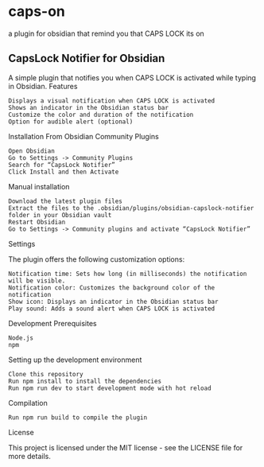 # caps-on
a plugin for obsidian that remind you that CAPS LOCK its on

## CapsLock Notifier for Obsidian

A simple plugin that notifies you when CAPS LOCK is activated while typing in Obsidian.
Features

    Displays a visual notification when CAPS LOCK is activated
    Shows an indicator in the Obsidian status bar
    Customize the color and duration of the notification
    Option for audible alert (optional)

Installation
From Obsidian Community Plugins

    Open Obsidian
    Go to Settings -> Community Plugins
    Search for “CapsLock Notifier”
    Click Install and then Activate

Manual installation

    Download the latest plugin files
    Extract the files to the .obsidian/plugins/obsidian-capslock-notifier folder in your Obsidian vault
    Restart Obsidian
    Go to Settings -> Community plugins and activate “CapsLock Notifier”

Settings

The plugin offers the following customization options:

    Notification time: Sets how long (in milliseconds) the notification will be visible.
    Notification color: Customizes the background color of the notification
    Show icon: Displays an indicator in the Obsidian status bar
    Play sound: Adds a sound alert when CAPS LOCK is activated

Development
Prerequisites

    Node.js
    npm

Setting up the development environment

    Clone this repository
    Run npm install to install the dependencies
    Run npm run dev to start development mode with hot reload

Compilation

    Run npm run build to compile the plugin

License

This project is licensed under the MIT license - see the LICENSE file for more details.
